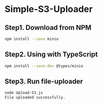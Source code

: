 # Simple-S3-Uploader

## Step1. Download from NPM

```sh
npm install --save minio
```

## Step2. Using with TypeScript

```sh
npm install --save-dev @types/minio
```

## Step3. Run file-uploader

```sh
node Upload-S3.js
File uploaded successfully.
